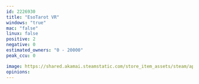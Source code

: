 ```yaml
---
id: 2226930
title: "EsoTarot VR"
windows: "true"
mac: "false"
linux: false
positive: 2
negative: 0
estimated_owners: "0 - 20000"
peak_ccu: 0

image: https://shared.akamai.steamstatic.com/store_item_assets/steam/apps/2226930/header.jpg?t=1671782477
opinions:
---
```

